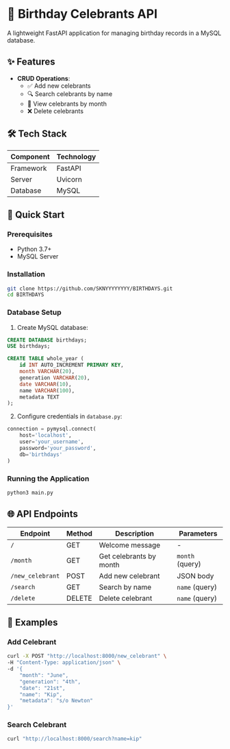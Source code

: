 
# 🎂 Birthday Celebrants API

A lightweight FastAPI application for managing birthday records in a MySQL database.

## ✨ Features

- **CRUD Operations**:
  - ✅ Add new celebrants
  - 🔍 Search celebrants by name
  - 📅 View celebrants by month
  - ❌ Delete celebrants

## 🛠 Tech Stack

| Component       | Technology |
|-----------------|------------|
| Framework       | FastAPI    |
| Server         | Uvicorn    |
| Database       | MySQL      |

## 🚀 Quick Start

### Prerequisites
- Python 3.7+
- MySQL Server

### Installation
```bash
git clone https://github.com/SKNYYYYYYYY/BIRTHDAYS.git
cd BIRTHDAYS
```

### Database Setup
1. Create MySQL database:
```sql
CREATE DATABASE birthdays;
USE birthdays;

CREATE TABLE whole_year (
    id INT AUTO_INCREMENT PRIMARY KEY,
    month VARCHAR(20),
    generation VARCHAR(20),
    date VARCHAR(10),
    name VARCHAR(100),
    metadata TEXT
);
```

2. Configure credentials in `database.py`:
```python
connection = pymysql.connect(
    host='localhost',
    user='your_username',
    password='your_password',
    db='birthdays'
)
```

### Running the Application
```bash
python3 main.py
```

## 🌐 API Endpoints

| Endpoint | Method | Description | Parameters |
|----------|--------|-------------|------------|
| `/` | GET | Welcome message | - |
| `/month` | GET | Get celebrants by month | `month` (query) |
| `/new_celebrant` | POST | Add new celebrant | JSON body |
| `/search` | GET | Search by name | `name` (query) |
| `/delete` | DELETE | Delete celebrant | `name` (query) |

## 📝 Examples

### Add Celebrant
```bash
curl -X POST "http://localhost:8000/new_celebrant" \
-H "Content-Type: application/json" \
-d '{
    "month": "June",
    "generation": "4th",
    "date": "21st",
    "name": "Kip",
    "metadata": "s/o Newton"
}'
```

### Search Celebrant
```bash
curl "http://localhost:8000/search?name=kip"
```


